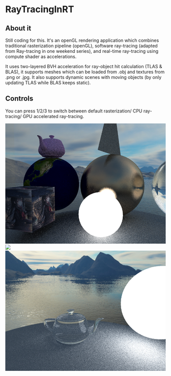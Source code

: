# RayTracingInRT

## About it
Still coding for this. It's an openGL rendering application which combines traditional rasterization pipeline (openGL), software ray-tracing (adapted from Ray-tracing in one weekend series), and real-time ray-tracing using compute shader as accelerations.

It uses two-layered BVH acceleration for ray-object hit calculation (TLAS & BLAS), it supports meshes which can be loaded from \.obj and textures from \.png or \.jpg. It also supports dynamic scenes with moving objects (by only updating TLAS while BLAS keeps static).

## Controls
You can press 1/2/3 to switch between default rasterization/ CPU ray-tracing/ GPU accelerated ray-tracing.

![](resource/examples/sample_5.png)
![](resource/examples/sample_6.png)
![](resource/examples/sample_4.png)


